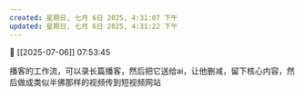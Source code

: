 ```yaml
---
created: 星期日, 七月 6日 2025, 4:31:07 下午
updated: 星期日, 七月 6日 2025, 4:31:22 下午
---
```

📅 [[2025-07-06]] 07:53:45

播客的工作流，可以录长篇播客，然后把它送给ai，让他删减，留下核心内容，然后做成类似半佛那样的视频传到短视频网站

